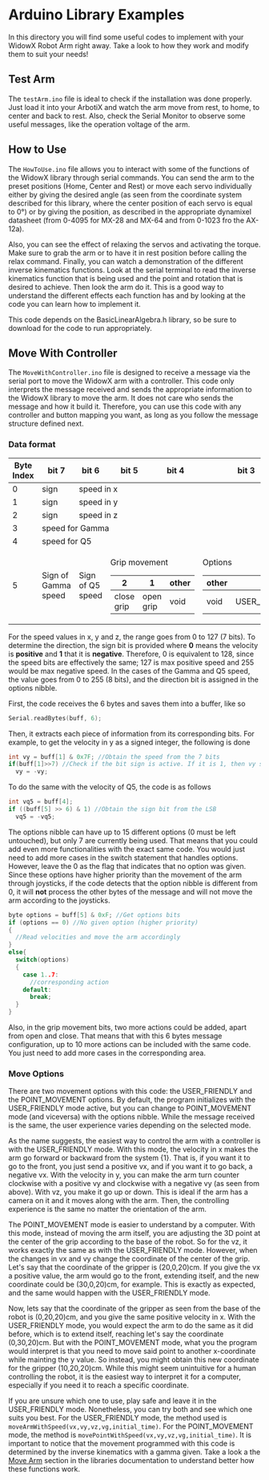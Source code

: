 # Arduino Library Examples

In this directory you will find some useful codes to implement with your WidowX Robot Arm right away. Take a look to how they work and modify them to suit your needs!

## Test Arm

The `testArm.ino` file is ideal to check if the installation was done properly. Just load it into your ArbotiX and watch the arm move from rest, to home, to center and back to rest. Also, check the Serial Monitor to observe some useful messages, like the operation voltage of the arm.

## How to Use

The `HowToUse.ino` file allows you to interact with some of the functions of the WidowX library through serial commands. You can send the arm to the preset positions (Home, Center and Rest) or move each servo individually either by giving the desired angle (as seen from the coordinate system described for this library, where the center position of each servo is equal to 0°) or by giving the position, as described in the appropriate dynamixel datasheet (from 0-4095 for MX-28 and MX-64 and from 0-1023 fro the AX-12a). 

Also, you can see the effect of relaxing the servos and activating the torque. Make sure to grab the arm or to have it in rest position before calling the relax command. Finally, you can watch a demonstration of the different inverse kinematics functions. Look at the serial terminal to read the inverse kinematics function that is being used and the point and rotation that is desired to achieve. Then look the arm do it. This is a good way to understand the different effects each function has and by looking at the code you can learn how to implement it.

This code depends on the BasicLinearAlgebra.h library, so be sure to download for the code to run appropriately.

## Move With Controller

The `MoveWithController.ino` file is designed to receive a message via the serial port to move the WidowX arm with a controller. This code only interprets the message received and sends the appropriate information to the WidowX library to move the arm. It does not care who sends the message and how it build it. Therefore, you can use this code with any controller and button mapping you want, as long as you follow the message structure defined next.

### Data format
<table>
  <thead>
    <tr>
      <th>Byte Index</th>
      <th>bit 7</th>
      <th>bit 6</th>
      <th>bit 5</th>
      <th>bit 4</th>
      <th>bit 3</th>
      <th>bit 2</th>
      <th>bit 1</th>
      <th>bit 0</th>
    </tr>
  </thead>
  <tbody>
    <tr>
      <td>0</td>
      <td>sign</td>
      <td colspan = 7>speed in x</td>
    </tr>
    <tr>
      <td>1</td>
      <td>sign </td>
      <td colspan = 7>speed in y</td>
    </tr>
    <tr>
      <td>2</td>
      <td>sign </td>
      <td colspan = 7>speed in z</td>
    </tr>
    <tr>
      <td>3</td>
      <td colspan = 8>speed for Gamma</td>
    </tr>
    <tr>
      <td>4</td>
      <td colspan = 8>speed for Q5</td>
    </tr>
    <tr>
      <td>5</td>
      <td>Sign of Gamma speed</td>
      <td>Sign of Q5 speed </td>
      <td colspan = 2>
        <p> Grip movement </p>
        <table>
          <thead>
            <tr>
              <th>2</th>
              <th>1</th>
              <th >other</th>
            </tr>
          </thead>
          <tbody>
            <tr>
              <td>close grip</td>
              <td>open grip</td>
              <td>void</td>
            </tr>
          </tbody>
         </table>
      </td>
      <td colspan = 4>
        <p>Options</p>
        <table>
          <thead>
            <tr>
              <th>other</th>
              <th>7</th>
              <th>6</th>
              <th>5</th>
              <th>4</th>
              <th>3</th>
              <th>2</th>
              <th>1</th>
              <th>0</th>
            </tr>
          </thead>
          <tbody>
            <tr>
              <td>void</td>
              <td>USER_FRIENDLY</td>
              <td>POINT_MOVEMENT</td>
              <td>torque</td>
              <td>relax</td>
              <td>center</td>
              <td>home</td>
              <td>rest</td>
              <td>Process movement</td>
            </tr>
          </tbody>
         </table>
      </td>
    </tr>
  </tbody>  
</table>

For the speed values in x, y and z, the range goes from 0 to 127 (7 bits). To determine the direction, the sign bit is provided where **0** means the velocity is **positive** and **1** that it is **negative**. Therefore, 0 is equivalent to 128, since the speed bits are effectively the same; 127 is max positive speed and 255 would be max negative speed. In the cases of the Gamma and Q5 speed, the value goes from 0 to 255 (8 bits), and the direction bit is assigned in the options nibble. 

First, the code receives the 6 bytes and saves them into a buffer, like so
```cpp
Serial.readBytes(buff, 6);
```
Then, it extracts each piece of information from its corresponding bits. For example, to get the velocity in y as a signed integer, the following is done
```cpp
int vy = buff[1] & 0x7F; //Obtain the speed from the 7 bits
if(buff[1]>>7) //Check if the bit sign is active. If it is 1, then vy should be negative
  vy = -vy;
```
To do the same with the velocity of Q5, the code is as follows
```cpp
int vq5 = buff[4];
if ((buff[5] >> 6) & 1) //Obtain the sign bit from the LSB
  vq5 = -vq5;
```
The options nibble can have up to 15 different options (0 must be left untouched), but only 7 are currently being used. That means that you could add even more functionalities with the exact same code. You would just need to add more cases in the switch statement that handles options. However, leave the 0 as the flag that indicates that no option was given. Since these options have higher priority than the movement of the arm through joysticks, if the code detects that the option nibble is different from 0, it will **not** process the other bytes of the message and will not move the arm according to the joysticks.

```cpp
byte options = buff[5] & 0xF; //Get options bits
if (options == 0) //No given option (higher priority)
{
  //Read velocities and move the arm accordingly
}
else{
  switch(options)
  {
    case 1..7:
      //corresponding action
    default:
      break;
  }
}
```

Also, in the grip movement bits, two more actions could be added, apart from open and close. That means that with this 6 bytes message configuration, up to 10 more actions can be included with the same code. You just need to add more cases in the corresponding area.

### Move Options
There are two movement options with this code: the USER_FRIENDLY and the POINT_MOVEMENT options. By default, the program initializes with the USER_FRIENDLY mode active, but you can change to POINT_MOVEMENT mode (and viceversa) with the options nibble. 
While the message received is the same, the user experience varies depending on the selected mode. 

As the name suggests, the easiest way to control the arm with a controller is with the USER_FRIENDLY mode. With this mode, the velocity in x makes the arm go forward or backward from the system {1}. That is, if you want it to go to the front, you just send a positive vx, and if you want it to go back, a negative vx. With the velocity in y, you can make the arm turn counter clockwise with a positive vy and clockwise with a negative vy (as seen from above). With vz, you make it go up or down. This is ideal if the arm has a camera on it and it moves along with the arm. Then, the controlling experience is the same no matter the orientation of the arm.

The POINT_MOVEMENT mode is easier to understand by a computer. With this mode, instead of moving the arm itself, you are adjusting the 3D point at the center of the grip according to the base of the robot. So for the vz, it works exactly the same as with the USER_FRIENDLY mode. However, when the changes in vx and vy change the coordinate of the center of the grip. Let's say that the coordinate of the gripper is (20,0,20)cm. If you give the vx a positive value, the arm would go to the front, extending itself, and the new coordinate could be (30,0,20)cm, for example. This is exactly as expected, and the same would happen with the USER_FRIENDLY mode. 

Now, lets say that the coordinate of the gripper as seen from the base of the robot is (0,20,20)cm, and you give the same positive velocity in x. With the USER_FRIENDLY mode, you would expect the arm to do the same as it did before, which is to extend itself, reaching let's say the coordinate (0,30,20)cm. But with the POINT_MOVEMENT mode, what you the program would interpret is that you need to move said point to another x-coordinate while mainting the y value. So instead, you might obtain this new coordinate for the gripper (10,20,20)cm. While this might seem unintuitive for a human controlling the robot, it is the easiest way to interpret it for a computer, especially if you need it to reach a specific coordinate. 

If you are unsure which one to use, play safe and leave it in the USER_FRIENDLY mode. Nonetheless, you can try both and see which one suits you best. For the USER_FRIENDLY mode, the method used is `moveArmWithSpeed(vx,vy,vz,vg,initial_time)`. For the POINT_MOVEMENT mode, the method is `movePointWithSpeed(vx,vy,vz,vg,initial_time)`. It is important to notice that the movement programmed with this code is determined by the inverse kinematics with a gamma given. Take a look a the [Move Arm](https://github.com/LeninSG21/WidowX/tree/master/Arduino%20Library#move-arm) section in the libraries documentation to understand better how these functions work.
